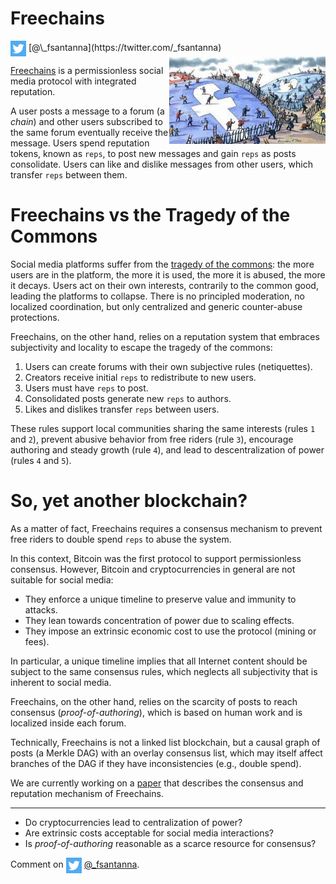 # Freechains

<img src="../twitter.png" style="vertical-align:middle">
[@\_fsantanna](https://twitter.com/_fsantanna)

<img src="tragedy.jpeg" align="right" width="250" title="(from Financial Times)">

<!--
https://www.ft.com/content/ec74ce54-d3e1-11e7-8c9a-d9c0a5c8d5c9
-->

[Freechains][1] is a permissionless social media protocol with integrated
reputation.

A user posts a message to a forum (a *chain*) and other users subscribed to the
same forum eventually receive the message.
Users spend reputation tokens, known as `reps`, to post new messages and gain
`reps` as posts consolidate.
Users can like and dislike messages from other users, which transfer `reps`
between them.

# Freechains vs the Tragedy of the Commons

Social media platforms suffer from the [tragedy of the commons][2]:
    the more users are in the platform,
    the more it is used,
    the more it is abused,
    the more it decays.
Users act on their own interests, contrarily to the common good, leading the
platforms to collapse.
There is no principled moderation, no localized coordination, but only
centralized and generic counter-abuse protections.

Freechains, on the other hand, relies on a reputation system that embraces
subjectivity and locality to escape the tragedy of the commons:

1. Users can create forums with their own subjective rules (netiquettes).
2. Creators receive initial `reps` to redistribute to new users.
3. Users must have `reps` to post.
4. Consolidated posts generate new `reps` to authors.
5. Likes and dislikes transfer `reps` between users.

These rules
    support local communities sharing the same interests (rules `1` and `2`),
    prevent abusive behavior from free riders (rule `3`),
    encourage authoring and steady growth (rule `4`), and
    lead to descentralization of power (rules `4` and `5`).

# So, yet another blockchain?

As a matter of fact, Freechains requires a consensus mechanism to prevent free
riders to double spend `reps` to abuse the system.

In this context, Bitcoin was the first protocol to support permissionless
consensus.
However, Bitcoin and cryptocurrencies in general are not suitable for social
media:

- They enforce a unique timeline to preserve value and immunity to attacks.
- They lean towards concentration of power due to scaling effects.
- They impose an extrinsic economic cost to use the protocol (mining or fees).

In particular, a unique timeline implies that all Internet content should be
subject to the same consensus rules, which neglects all subjectivity that is
inherent to social media.

Freechains, on the other hand, relies on the scarcity of posts to reach
consensus (*proof-of-authoring*), which is based on human work and is localized
inside each forum.

Technically, Freechains is not a linked list blockchain, but a causal graph
of posts (a Merkle DAG) with an overlay consensus list, which may itself affect
branches of the DAG if they have inconsistencies (e.g., double spend).

We are currently working on a [paper][3] that describes the consensus and
reputation mechanism of Freechains.

[1]: https://github.com/Freechains/README/
[2]: https://en.wikipedia.org/wiki/Tragedy_of_the_commons
[3]: http://ceu-lang.org/chico/papers/fc_xxx22_pre.pdf

---

- Do cryptocurrencies lead to centralization of power?
- Are extrinsic costs acceptable for social media interactions?
- Is *proof-of-authoring* reasonable as a scarce resource for consensus?

Comment on <img src="../twitter.png" style="vertical-align:middle">
[@\_fsantanna](https://twitter.com/_fsantanna/status/TODO).
